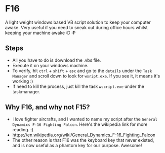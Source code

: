 # F16
A light weight windows based VB script solution to keep your computer awake. Very useful if you need to sneak out during office hours whilst keeping your machine awake :D :P

## Steps
* All you have to do is download the .vbs file.
* Execute it on your windows machine.
* To verify, hit `ctrl` + `shift` + `esc` and go to the `details` under the `Task Manager` and scroll down to look for `wsript.exe`.  If you see it, it means it's working :)
* If need to kill the process, just kill the task `wscript.exe` under the taskmanager.

## Why F16, and why not F15?
* I love fighter aircrafts, and I wanted to name my script after the `General Dynamics F-16 Fighting Falcon`. Here's the wikipedia link for more reading. :) 
* https://en.wikipedia.org/wiki/General_Dynamics_F-16_Fighting_Falcon
* The other reason is that F16 was the keyboard key that never existed, and is now useful as a phantom key for our purpose. Awesome!
